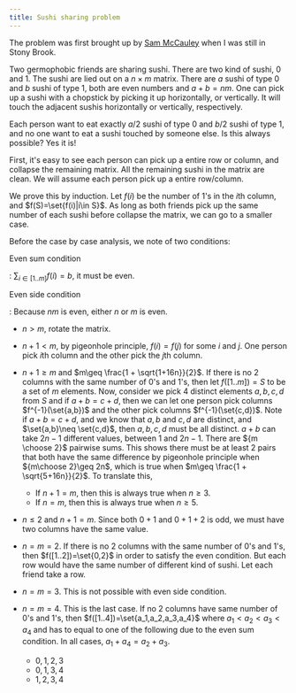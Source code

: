 ```yaml
---
title: Sushi sharing problem
---
```


The problem was first brought up by [Sam McCauley](http://www.cs.sunysb.edu/~smccauley/) when I was still in Stony Brook.

Two germophobic friends are sharing sushi. There are two kind of sushi, $0$ and $1$. The sushi are lied out on a $n\times m$ matrix. There are $a$ sushi of type $0$ and $b$ sushi of type $1$, both are even numbers and $a+b = nm$. One can pick up a sushi with a chopstick by picking it up horizontally, or vertically. It will touch the adjacent sushis horizontally or vertically, respectively.

Each person want to eat exactly $a/2$ sushi of type $0$ and $b/2$ sushi of type $1$, and no one want to eat a sushi touched by someone else. Is this always possible? Yes it is!

First, it's easy to see each person can pick up a entire row or column, and collapse the remaining matrix. All the remaining sushi in the matrix are clean. We will assume each person pick up a entire row/column. 

We prove this by induction. Let $f(i)$ be the number of $1$'s in the $i$th column, and $f(S)=\set{f(i)|i\in S}$. As long as both friends pick up the same number of each sushi before collapse the matrix, we can go to a smaller case. 

Before the case by case analysis, we note of two conditions:

Even sum condition

:   $\sum_{i\in [1..m]} f(i)=b$, it must be even.

Even side condition

:   Because $nm$ is even, either $n$ or $m$ is even.

- $n>m$, rotate the matrix.

- $n+1<m$, by pigeonhole principle, $f(i)=f(j)$ for some $i$ and $j$. One person pick $i$th column and the other pick the $j$th column.

- $n+1\geq m$ and $m\geq \frac{1 + \sqrt{1+16n}}{2}$. If there is no $2$ columns with the same number of $0$'s and $1$'s, then let $f([1..m])=S$ to be a set of $m$ elements. Now, consider we pick 4 distinct elements $a,b,c,d$ from $S$ and if $a+b=c+d$, then we can let one person pick columns $f^{-1}(\set{a,b})$ and the other pick columns $f^{-1}(\set{c,d})$. Note if $a+b=c+d$, and we know that $a,b$ and $c,d$ are distinct, and $\set{a,b}\neq \set{c,d}$, then $a,b,c,d$ must be all distinct. $a+b$ can take $2n-1$ different values, between $1$ and $2n-1$. There are ${m \choose 2}$ pairwise sums. This shows there must be at least $2$ pairs that both have the same difference by pigeonhole principle when ${m\choose 2}\geq 2n$, which is true when $m\geq \frac{1 + \sqrt{5+16n}}{2}$.  To translate this,
    - If $n+1=m$, then this is always true when $n\geq 3$.
    - If $n=m$, then this is always true when $n\geq 5$.

- $n\leq 2$ and $n+1=m$. Since both $0+1$ and $0+1+2$ is odd, we must have two columns have the same value.

- $n=m=2$. If there is no $2$ columns with the same number of $0$'s and $1$'s, then $f([1..2])=\set{0,2}$ in order to satisfy the even condition. But each row would have the same number of different kind of sushi. Let each friend take a row.

- $n=m=3$. This is not possible with even side condition.

- $n=m=4$. This is the last case. If no $2$ columns have same number of $0$'s and $1$'s, then $f([1..4])=\set{a_1,a_2,a_3,a_4}$ where $a_1<a_2<a_3<a_4$ and has to equal to one of the following due to the even sum condition. In all cases, $a_1+a_4=a_2+a_3$.

    - $0,1,2,3$
    - $0,1,3,4$
    - $1,2,3,4$

